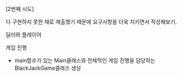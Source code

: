 [2번째 시도]

다 구현하지 못한 채로 제출했기 때문에 요구사항을 더욱 지키면서 작성해보기.

딜러와 플레이어

게임 진행
- main함수가 있는 Main클래스와 전체적인 게임 진행을 담당하는 BlackJackGame클래스 생성
